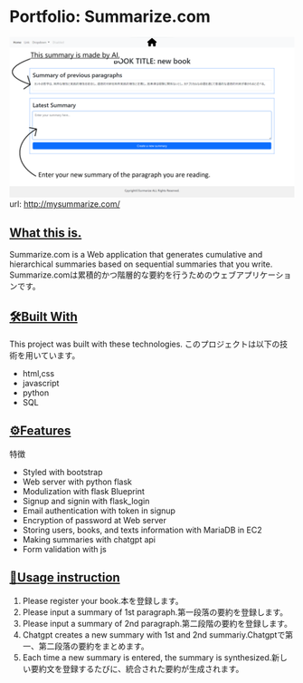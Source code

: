 # Portfolio: Summarize.com

<a href='http://mysummarize.com/'><img src="/static/img/Summary.png"></a>
url:
http://mysummarize.com/

## <u>What this is.</u>
Summarize.com is a Web application that generates cumulative and hierarchical summaries based on sequential summaries that you write.
Summarize.comは累積的かつ階層的な要約を行うためのウェブアプリケーションです。
## <u>:hammer_and_wrench:Built With</u>
This project was built with these technologies.
このプロジェクトは以下の技術を用いています。
- html,css
- javascript
- python
- SQL

## <u>:gear:Features</u>
特徴
- Styled with bootstrap
- Web server with python flask
- Modulization with flask Blueprint
- Signup and signin with flask_login
- Email authentication with token in signup
- Encryption of password at Web server
- Storing users, books, and texts information with MariaDB in EC2
- Making summaries with chatgpt api
- Form validation with js

## <u>:book:Usage instruction</u>
1. Please register your book.本を登録します。
2. Please input a summary of 1st paragraph.第一段落の要約を登録します。
3. Please input a summary of 2nd paragraph.第二段階の要約を登録します。
4. Chatgpt creates a new summary with 1st and 2nd summariy.Chatgptで第一、第二段落の要約をまとめます。
5. Each time a new summary is entered, the summary is synthesized.新しい要約文を登録するたびに、統合された要約が生成されます。
